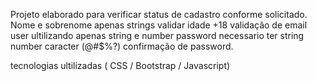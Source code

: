 Projeto elaborado para verificar status de cadastro conforme solicitado. <br>
Nome e sobrenome apenas strings
validar idade +18
validação de email
user ultilizando apenas string e number
password necessario ter string number caracter (@#$%?)
confirmação de password.

tecnologias ultilizadas ( CSS / Bootstrap / Javascript) 
